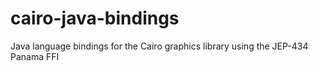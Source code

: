# cairo-java-bindings
Java language bindings for the Cairo graphics library using the JEP-434 Panama FFI
